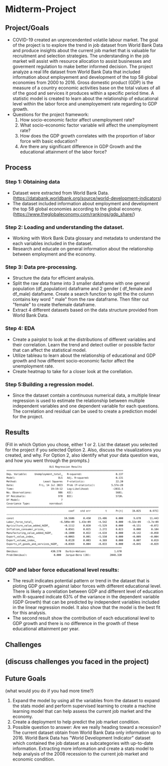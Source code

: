 # Midterm-Project

## Project/Goals
- COVID-19 created an unprecendented volatile labour market. The goal of the project is to explore the trend in job dataset from World Bank Data and produce insights about the current job market that is valuable for recruitment and selection strategies. The understanding in the job market will assist with resource allocation to assist businesses and goverment regulation to make better informed decision. The project analyze a real life dataset from World Bank Data that included information about employement and development of the top 58 global economies from 2000 to 2016. Gross domestic product (GDP) is the measure of a country economic activities base on the total values of all of the good and services it produces within a specific period time. A statistic model is created to learn about the relationship of educational level within the labor force and unemployement rate regarding to GDP growth.
- Questions for the project framework:
    1. How socio-economic factor affect unemployment rate? 
    2. What socio-economic factor variable will affect the unemployment rate?
    3. How does the GDP growth correlates with the proportion of labor force with basic education?
    4. Are there any significant difference in GDP Growth and the educational attainment of the labor force?
 

## Process

### Step 1: Obtaining data
- Dataset were extracted from World Bank Data. (https://databank.worldbank.org/source/world-development-indicators)
- The dataset included information about employment and development  the top 58 global economies  according to the global economy.(https://www.theglobaleconomy.com/rankings/gdp_share/)
### Step 2: Loading and understanding the dataset.
- Working with Work Bank Data glossary and metadata to understand the each variables included in the dataset. 
- Research and educate on general information about the relationship between employment and the economy.
### Step 3: Data pre-processing.
- Structure the data for efficient analysis.
- Split the raw data frame into 3 smaller dataframe with one general population (df_population) dataframe and 2 gender ( df_female and df_male) dataframe. Create a search function to split the the column contains key word " male" from the raw dataframe. Then filter out "female" to create thefemale dataframe.
- Extract 4 different datasets based on the data structure provided from World Bank Data.
### Step 4: EDA
- Create a pairplot to look at the distributions of different variables and their correlation. Learn the trend and detect outlier or possible factor that can affect the statistical model.
- Utilize tableau to learn about the relationship of educational and GDP growth and how different socio-economic factor affect the unemployment rate.
- Create heatmap to take for a closer look at the corellation.
### Step 5:Building a regression model.
- Since the dataset contain a continuous numerical data, a multiple linear regression is used to estimate the relationship between multiple independent variables and one dependent variable for each questions. The correlation and residual can be used to create a prediction model for the project.



## Results
(Fill in which Option you chose, either 1 or 2. List the dataset you selected for the project if you selected Option 2. Also, discuss the visualizations you created, and why. For Option 2, also identify what your data question was, and how you went through the prompts.)
<img src= image/linear_regression_model_unemployment.png>

### GDP and labor force educational level results:
- The result indicates potential pattern or trend in the dataset that is ploting GDP growth against labor forces with different educational level. There is likely a corellation between GDP and different level of education with R-squared indicate 63% of the variance in the dependent variable (GDP Growth) that can be predicted by independent variables included in the linear regression model. It also show that the model is the best fit for this analysis.
- The second result show the contribution of each educational level to GDP growth and there is no difference in the growth of these educational attainment per year. 



## Challenges 
(discuss challenges you faced in the project)
- 

## Future Goals
(what would you do if you had more time?)
1. Expand the model by using all the variables from the dataset to expand the stats model and perform supervised learning to create a machine learning model that can help assess the current job market and the economy.
2. Create a deployment to help predict the job market condition.
3. Possible question to answer: Are we really heading toward a recession? The current dataset obtain from World Bank Data only information up to 2016. World Bank Data has "World Development Indicator" dataset which contained the job dataset as a subcategories with up-to-date information. Extracting more information and create a stats model to help analysis of the 2008 recession to the current job market and economic condition. 



